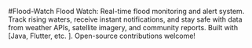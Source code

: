 #Flood-Watch
Flood Watch: Real-time flood monitoring and alert system. Track rising waters, receive instant notifications, and stay safe with data from weather APIs, satellite imagery, and community reports. Built with [Java, Flutter, etc. ]. Open-source contributions welcome!

